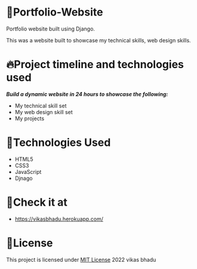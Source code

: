 #  :pushpin:Portfolio-Website
Portfolio website built using Django.

This was a website built to showcase my technical skills, web design skills.

# :fire:Project timeline and technologies used
**_Build a dynamic website in 24 hours to showcase the following:_**
* My technical skill set
* My web design skill set
* My projects

# :hammer:Technologies Used
* HTML5
* CSS3
* JavaScript 
* Djnago

# :mag_right:Check it at
* https://vikasbhadu.herokuapp.com/

# :name_badge:License
This project is licensed under [MIT License](https://github.com/beingvikasbhadu/portfolio-live/new/master) 2022 vikas bhadu
